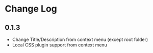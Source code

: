 # Change Log

## 0.1.3
- Change Title/Description from context menu (except root folder)
- Local CSS plugin support from context menu